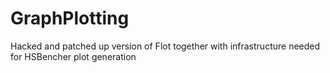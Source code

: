 GraphPlotting
=============

Hacked and patched up version of Flot together with infrastructure needed for HSBencher plot generation
